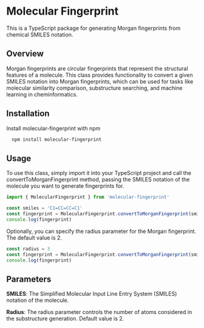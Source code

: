 # Molecular Fingerprint

This is a TypeScript package for generating Morgan fingerprints from chemical SMILES notation.

## Overview

Morgan fingerprints are circular fingerprints that represent the structural features of a molecule. This class provides functionality to convert a given SMILES notation into Morgan fingerprints, which can be used for tasks like molecular similarity comparison, substructure searching, and machine learning in cheminformatics.

## Installation

Install molecular-fingerprint with npm

```bash
  npm install molecular-fingerprint
```

## Usage

To use this class, simply import it into your TypeScript project and call the convertToMorganFingerprint method, passing the SMILES notation of the molecule you want to generate fingerprints for.

```typescript
import { MolecularFingerprint } from 'molecular-fingerprint'

const smiles = 'C1=CC=CC=C1'
const fingerprint = MolecularFingerprint.convertToMorganFingerprint(smiles)
console.log(fingerprint)
```

Optionally, you can specify the radius parameter for the Morgan fingerprint. The default value is 2.

```typescript
const radius = 3
const fingerprint = MolecularFingerprint.convertToMorganFingerprint(smiles, radius)
console.log(fingerprint)
```

## Parameters

**SMILES**: The Simplified Molecular Input Line Entry System (SMILES) notation of the molecule.

**Radius**: The radius parameter controls the number of atoms considered in the substructure generation. Default value is 2.
